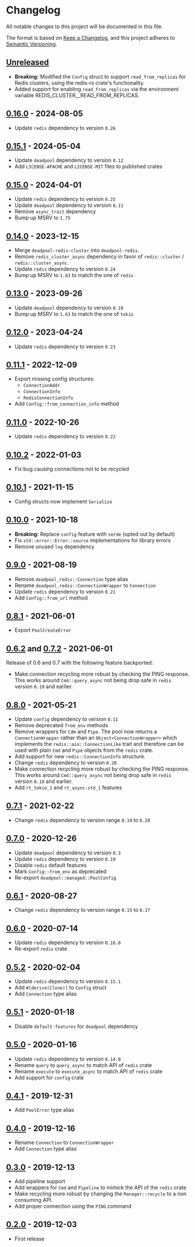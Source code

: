 # Changelog

All notable changes to this project will be documented in this file.

The format is based on [Keep a Changelog](https://keepachangelog.com/en/1.1.0/),
and this project adheres to [Semantic Versioning](https://semver.org/spec/v2.0.0.html).

<!-- next-header -->

## [Unreleased]

- __Breaking:__ Modified the `Config` struct to support `read_from_replicas` for Redis clusters, using the redis-rs crate's functionality.
- Added support for enabling `read_from_replicas` via the environment variable REDIS_CLUSTER__READ_FROM_REPLICAS.

## [0.16.0] - 2024-08-05

- Update `redis` dependency to version `0.26`

## [0.15.1] - 2024-05-04

- Update `deadpool` dependency to version `0.12`
- Add `LICENSE-APACHE` and `LICENSE-MIT` files to published crates

## [0.15.0] - 2024-04-01

- Update `redis` dependency to version `0.25`
- Update `deadpool` dependency to version `0.11`
- Remove `async_trait` dependency
- Bump up MSRV to `1.75`

## [0.14.0] - 2023-12-15

- Merge `deadpool-redis-cluster` into `deadpool-redis`.
- Remove `redis_cluster_async` dependency in favor of `redis::cluster` / `redis::cluster_async`.
- Update `redis` dependency to version `0.24`
- Bump up MSRV to `1.63` to match the one of `redis`

## [0.13.0] - 2023-09-26

- Update `deadpool` dependency to version `0.10`
- Bump up MSRV to `1.63` to match the one of `tokio`

## [0.12.0] - 2023-04-24

- Update `redis` dependency to version `0.23`

## [0.11.1] - 2022-12-09

- Export missing config structures:
  - `ConnectionAddr`
  - `ConnectionInfo`
  - `RedisConnectionInfo`
- Add `Config::from_connection_info` method

## [0.11.0] - 2022-10-26

- Update `redis` dependency to version `0.22`

## [0.10.2] - 2022-01-03

- Fix bug causing connections not to be recycled

## [0.10.1] - 2021-11-15

- Config structs now implement `Serialize`

## [0.10.0] - 2021-10-18

- **Breaking:** Replace `config` feature with `serde` (opted out by default)
- Fix `std::error::Error::source` implementations for library errors
- Remove unused `log` dependency

## [0.9.0] - 2021-08-19

- Remove `deadpool_redis::Connection` type alias
- Rename `deadpool_redis::ConnectionWrapper` to `Connection`
- Update `redis` dependency to version `0.21`
- Add `Config::from_url` method

## [0.8.1] - 2021-06-01

- Export `PoolCreateError`

## [0.6.2] and [0.7.2] - 2021-06-01

Release of 0.6 and 0.7 with the following feature backported:

- Make connection recycling more robust by checking the PING
  response. This works around `Cmd::query_async` not being drop
  safe in `redis` version `0.10` and earlier.

## [0.8.0] - 2021-05-21

- Update `config` dependency to version `0.11`
- Remove deprecated `from_env` methods
- Remove wrappers for `Cdm` and `Pipe`. The pool now returns a
  `ConnectionWrapper` rather than an `Object<ConnectionWrapper>` which
  implements the `redis::aio::ConnectionLike` trait and therefore can
  be used with plain `Cmd` and `Pipe` objects from the `redis` crate.
- Add support for new `redis::ConnectionInfo` structure.
- Change `redis` dependency to version `0.20`
- Make connection recycling more robust by checking the PING
  response. This works around `Cmd::query_async` not being drop
  safe in `redis` version `0.10` and earlier.
- Add `rt_tokio_1` and `rt_async-std_1` features

## [0.7.1] - 2021-02-22

- Change `redis` dependency to version range `0.19` to `0.20`

## [0.7.0] - 2020-12-26

- Update `deadpool` dependency to version `0.3`
- Update `redis` dependency to version `0.19`
- Disable `redis` default features
- Mark `Config::from_env` as deprecated
- Re-export `deadpool::managed::PoolConfig`

## [0.6.1] - 2020-08-27

- Change `redis` dependency to version range `0.15` to `0.17`

## [0.6.0] - 2020-07-14

- Update `redis` dependency to version `0.16.0`
- Re-export `redis` crate

## [0.5.2] - 2020-02-04

- Update `redis` dependency to version `0.15.1`
- Add `#[derive(Clone)]` to `Config` struct
- Add `Connection` type alias

## [0.5.1] - 2020-01-18

- Disable `default-features` for `deadpool` dependency

## [0.5.0] - 2020-01-16

- Update `redis` dependency to version `0.14.0`
- Rename `query` to `query_async` to match API of `redis` crate
- Rename `execute` to `execute_async` to match API of `redis` crate
- Add support for `config` crate

## [0.4.1] - 2019-12-31

- Add `PoolError` type alias

## [0.4.0] - 2019-12-16

- Rename `Connection` to `ConnectionWrapper`
- Add `Connection` type alias

## [0.3.0] - 2019-12-13

- Add pipeline support
- Add wrappers for `Cmd` and `Pipeline` to mimick the API of the `redis` crate
- Make recycling more robust by changing the `Manager::recycle` to a non
  consuming API.
- Add proper connection using the `PING` command

## [0.2.0] - 2019-12-03

- First release

<!-- next-url -->
[Unreleased]: https://github.com/bikeshedder/deadpool/compare/deadpool-redis-v0.16.0...HEAD
[0.16.0]: https://github.com/bikeshedder/deadpool/compare/deadpool-redis-v0.15.1...deadpool-redis-v0.16.0
[0.15.1]: https://github.com/bikeshedder/deadpool/compare/deadpool-redis-v0.15.0...deadpool-redis-v0.15.1
[0.15.0]: https://github.com/bikeshedder/deadpool/compare/deadpool-redis-v0.14.0...deadpool-redis-v0.15.0
[0.14.0]: https://github.com/bikeshedder/deadpool/compare/deadpool-redis-v0.13.0...deadpool-redis-v0.14.0
[0.13.0]: https://github.com/bikeshedder/deadpool/compare/deadpool-redis-v0.12.0...deadpool-redis-v0.13.0
[0.12.0]: https://github.com/bikeshedder/deadpool/compare/deadpool-redis-v0.11.1...deadpool-redis-v0.12.0
[0.11.1]: https://github.com/bikeshedder/deadpool/compare/deadpool-redis-v0.11.0...deadpool-redis-v0.11.1
[0.11.0]: https://github.com/bikeshedder/deadpool/compare/deadpool-redis-v0.10.2...deadpool-redis-v0.11.0
[0.10.2]: https://github.com/bikeshedder/deadpool/compare/deadpool-redis-v0.10.1...deadpool-redis-v0.10.2
[0.10.1]: https://github.com/bikeshedder/deadpool/compare/deadpool-redis-v0.10.0...deadpool-redis-v0.10.1
[0.10.0]: https://github.com/bikeshedder/deadpool/compare/deadpool-redis-v0.9.0...deadpool-redis-v0.10.0
[0.9.0]: https://github.com/bikeshedder/deadpool/compare/deadpool-redis-v0.8.1...deadpool-redis-v0.9.0
[0.8.1]: https://github.com/bikeshedder/deadpool/compare/deadpool-redis-v0.8.0...deadpool-redis-v0.8.1
[0.8.0]: https://github.com/bikeshedder/deadpool/compare/deadpool-redis-v0.7.1...deadpool-redis-v0.8.0
[0.7.2]: https://github.com/bikeshedder/deadpool/compare/deadpool-redis-v0.7.1...deadpool-redis-v0.7.2
[0.7.1]: https://github.com/bikeshedder/deadpool/compare/deadpool-redis-v0.7.0...deadpool-redis-v0.7.1
[0.7.0]: https://github.com/bikeshedder/deadpool/compare/deadpool-redis-v0.6.1...deadpool-redis-v0.7.0
[0.6.2]: https://github.com/bikeshedder/deadpool/compare/deadpool-redis-v0.6.1...deadpool-redis-v0.6.2
[0.6.1]: https://github.com/bikeshedder/deadpool/compare/deadpool-redis-v0.6.0...deadpool-redis-v0.6.1
[0.6.0]: https://github.com/bikeshedder/deadpool/compare/deadpool-redis-v0.5.2...deadpool-redis-v0.6.0
[0.5.2]: https://github.com/bikeshedder/deadpool/compare/deadpool-redis-v0.5.1...deadpool-redis-v0.5.2
[0.5.1]: https://github.com/bikeshedder/deadpool/compare/deadpool-redis-v0.5.0...deadpool-redis-v0.5.1
[0.5.0]: https://github.com/bikeshedder/deadpool/compare/deadpool-redis-v0.4.1...deadpool-redis-v0.5.0
[0.4.1]: https://github.com/bikeshedder/deadpool/compare/deadpool-redis-v0.4.0...deadpool-redis-v0.4.1
[0.4.0]: https://github.com/bikeshedder/deadpool/compare/deadpool-redis-v0.3.0...deadpool-redis-v0.4.0
[0.3.0]: https://github.com/bikeshedder/deadpool/compare/deadpool-redis-v0.2.0...deadpool-redis-v0.3.0
[0.2.0]: https://github.com/bikeshedder/deadpool/releases/tag/deadpool-redis-v0.2.0

